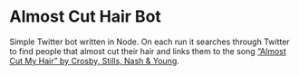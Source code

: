 Almost Cut Hair Bot
==============

Simple Twitter bot written in Node. On each run it searches through Twitter to find people that almost cut their hair and links them to the song [“Almost Cut My Hair” by Crosby, Stills, Nash & Young](https://www.youtube.com/watch?v=1RPovmMwef8).
